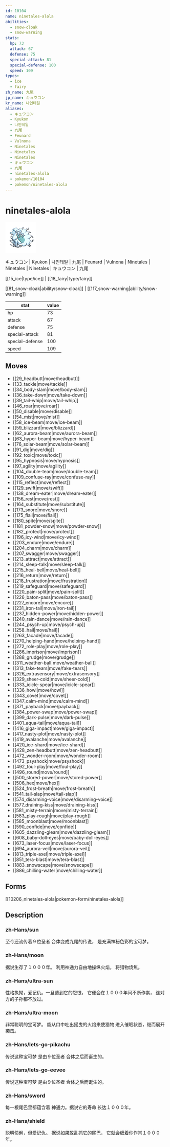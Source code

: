```yaml
---
id: 10104
name: ninetales-alola
abilities:
  - snow-cloak
  - snow-warning
stats:
  hp: 73
  attack: 67
  defense: 75
  special-attack: 81
  special-defense: 100
  speed: 109
types:
  - ice
  - fairy
zh_name: 九尾
jp_name: キュウコン
kr_name: 나인테일
aliases:
  - キュウコン
  - Kyukon
  - 나인테일
  - 九尾
  - Feunard
  - Vulnona
  - Ninetales
  - Ninetales
  - Ninetales
  - キュウコン
  - 九尾
  - ninetales-alola
  - pokemon/10104
  - pokemon/ninetales-alola
---
```

# ninetales-alola

![](https://raw.githubusercontent.com/PokeAPI/sprites/master/sprites/pokemon/10104.png)

キュウコン | Kyukon | 나인테일 | 九尾 | Feunard | Vulnona | Ninetales | Ninetales | Ninetales | キュウコン | 九尾

[[15_ice|type/ice]] | [[18_fairy|type/fairy]]

[[81_snow-cloak|ability/snow-cloak]] | [[117_snow-warning|ability/snow-warning]]

|stat|value|
|---|---|
|hp|73|
|attack|67|
|defense|75|
|special-attack|81|
|special-defense|100|
|speed|109|


## Moves

- [[29_headbutt|move/headbutt]]
- [[33_tackle|move/tackle]]
- [[34_body-slam|move/body-slam]]
- [[36_take-down|move/take-down]]
- [[39_tail-whip|move/tail-whip]]
- [[46_roar|move/roar]]
- [[50_disable|move/disable]]
- [[54_mist|move/mist]]
- [[58_ice-beam|move/ice-beam]]
- [[59_blizzard|move/blizzard]]
- [[62_aurora-beam|move/aurora-beam]]
- [[63_hyper-beam|move/hyper-beam]]
- [[76_solar-beam|move/solar-beam]]
- [[91_dig|move/dig]]
- [[92_toxic|move/toxic]]
- [[95_hypnosis|move/hypnosis]]
- [[97_agility|move/agility]]
- [[104_double-team|move/double-team]]
- [[109_confuse-ray|move/confuse-ray]]
- [[115_reflect|move/reflect]]
- [[129_swift|move/swift]]
- [[138_dream-eater|move/dream-eater]]
- [[156_rest|move/rest]]
- [[164_substitute|move/substitute]]
- [[173_snore|move/snore]]
- [[175_flail|move/flail]]
- [[180_spite|move/spite]]
- [[181_powder-snow|move/powder-snow]]
- [[182_protect|move/protect]]
- [[196_icy-wind|move/icy-wind]]
- [[203_endure|move/endure]]
- [[204_charm|move/charm]]
- [[207_swagger|move/swagger]]
- [[213_attract|move/attract]]
- [[214_sleep-talk|move/sleep-talk]]
- [[215_heal-bell|move/heal-bell]]
- [[216_return|move/return]]
- [[218_frustration|move/frustration]]
- [[219_safeguard|move/safeguard]]
- [[220_pain-split|move/pain-split]]
- [[226_baton-pass|move/baton-pass]]
- [[227_encore|move/encore]]
- [[231_iron-tail|move/iron-tail]]
- [[237_hidden-power|move/hidden-power]]
- [[240_rain-dance|move/rain-dance]]
- [[244_psych-up|move/psych-up]]
- [[258_hail|move/hail]]
- [[263_facade|move/facade]]
- [[270_helping-hand|move/helping-hand]]
- [[272_role-play|move/role-play]]
- [[286_imprison|move/imprison]]
- [[288_grudge|move/grudge]]
- [[311_weather-ball|move/weather-ball]]
- [[313_fake-tears|move/fake-tears]]
- [[326_extrasensory|move/extrasensory]]
- [[329_sheer-cold|move/sheer-cold]]
- [[333_icicle-spear|move/icicle-spear]]
- [[336_howl|move/howl]]
- [[343_covet|move/covet]]
- [[347_calm-mind|move/calm-mind]]
- [[371_payback|move/payback]]
- [[384_power-swap|move/power-swap]]
- [[399_dark-pulse|move/dark-pulse]]
- [[401_aqua-tail|move/aqua-tail]]
- [[416_giga-impact|move/giga-impact]]
- [[417_nasty-plot|move/nasty-plot]]
- [[419_avalanche|move/avalanche]]
- [[420_ice-shard|move/ice-shard]]
- [[428_zen-headbutt|move/zen-headbutt]]
- [[472_wonder-room|move/wonder-room]]
- [[473_psyshock|move/psyshock]]
- [[492_foul-play|move/foul-play]]
- [[496_round|move/round]]
- [[500_stored-power|move/stored-power]]
- [[506_hex|move/hex]]
- [[524_frost-breath|move/frost-breath]]
- [[541_tail-slap|move/tail-slap]]
- [[574_disarming-voice|move/disarming-voice]]
- [[577_draining-kiss|move/draining-kiss]]
- [[581_misty-terrain|move/misty-terrain]]
- [[583_play-rough|move/play-rough]]
- [[585_moonblast|move/moonblast]]
- [[590_confide|move/confide]]
- [[605_dazzling-gleam|move/dazzling-gleam]]
- [[608_baby-doll-eyes|move/baby-doll-eyes]]
- [[673_laser-focus|move/laser-focus]]
- [[694_aurora-veil|move/aurora-veil]]
- [[813_triple-axel|move/triple-axel]]
- [[851_tera-blast|move/tera-blast]]
- [[883_snowscape|move/snowscape]]
- [[886_chilling-water|move/chilling-water]]

## Forms



[[10206_ninetales-alola|pokemon-form/ninetales-alola]]

## Description

### zh-Hans/sun

至今还流传着９位圣者
合体变成九尾的传说，
是充满神秘色彩的宝可梦。

### zh-Hans/moon

据说生存了１０００年。
利用神通力自由地操纵火焰，
将猎物烧焦。

### zh-Hans/ultra-sun

性格执拗，爱记仇。一旦遭到它的怨恨，
它便会在１０００年间不断作祟，
连对方的子孙都不放过。

### zh-Hans/ultra-moon

非常聪明的宝可梦。
能从口中吐出摇曳的火焰来使猎物
进入催眠状态，继而展开袭击。

### zh-Hans/lets-go-pikachu

传说这种宝可梦
是由９位圣者
合体之后而诞生的。

### zh-Hans/lets-go-eevee

传说这种宝可梦
是由９位圣者
合体之后而诞生的。

### zh-Hans/sword

每一根尾巴里都蕴含着
神通力。据说它的寿命
长达１０００年。

### zh-Hans/shield

聪明伶俐，但爱记仇。
据说如果敢乱抓它的尾巴，
它就会缠着你作祟１０００年。

